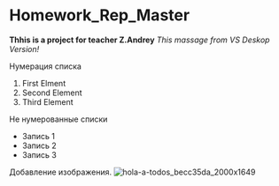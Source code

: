 # Homework_Rep_Master
**Thhis is a project for teacher Z.Andrey**
*This massage from VS Deskop Version!*

Нумерация списка 
1. First Elment
2. Second Element
3. Third Element

Не нумерованные списки
* Запись 1
* Запись 2
* Запись 3 

Добавление изображения. 
![hola-a-todos_becc35da_2000x1649](https://user-images.githubusercontent.com/109942162/181155578-1af2bf0e-b37c-425c-b923-1c515e94ef04.jpg)
